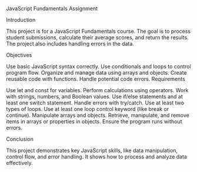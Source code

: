 JavaScript Fundamentals Assignment

Introduction

This project is for a JavaScript Fundamentals course. The goal is to process student submissions, calculate their average scores, and return the results. The project also includes handling errors in the data.

Objectives

Use basic JavaScript syntax correctly.
Use conditionals and loops to control program flow.
Organize and manage data using arrays and objects.
Create reusable code with functions.
Handle potential code errors.
Requirements

Use let and const for variables.
Perform calculations using operators.
Work with strings, numbers, and Boolean values.
Use if/else statements and at least one switch statement.
Handle errors with try/catch.
Use at least two types of loops.
Use at least one loop control keyword (like break or continue).
Manipulate arrays and objects.
Retrieve, manipulate, and remove items in arrays or properties in objects.
Ensure the program runs without errors.


Conclusion

This project demonstrates key JavaScript skills, like data manipulation, control flow, and error handling. It shows how to process and analyze data effectively.
